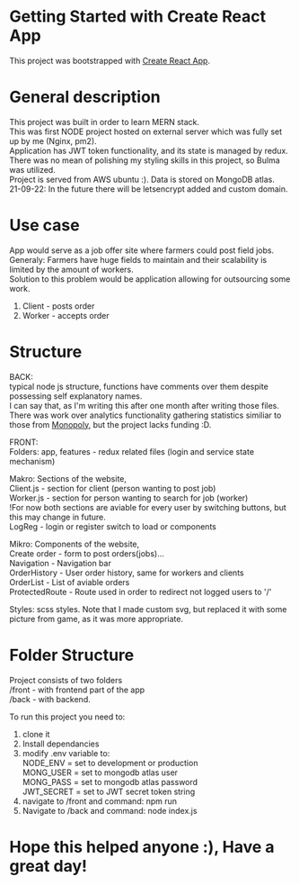 # Getting Started with Create React App

This project was bootstrapped with [Create React App](https://github.com/facebook/create-react-app).

# General description

This project was built in order to learn MERN stack.  
This was first NODE project hosted on external server which was fully set up by me (Nginx, pm2).  
Application has JWT token functionality, and its state is managed by redux.  
There was no mean of polishing my styling skills in this project, so Bulma was utilized.  
Project is served from AWS ubuntu :). Data is stored on MongoDB atlas.  
21-09-22: In the future there will be letsencrypt added and custom domain.

# Use case

App would serve as a job offer site where farmers could post field jobs.  
Generaly: Farmers have huge fields to maintain and their scalability is limited by the amount of workers.  
Solution to this problem would be application allowing for outsourcing some work.

1. Client - posts order
2. Worker - accepts order

# Structure

BACK:  
typical node js structure, functions have comments over them despite possessing self explanatory names.  
I can say that, as I'm writing this after one month after writing those files.  
There was work over analytics functionality gathering statistics similiar to those from [Monopoly](https://github.com/emceDev/monopol/blob/main/pages/api/DownloadReport/index.js), but the project lacks funding :D.

FRONT:  
Folders: app, features - redux related files (login and service state mechanism)

Makro: Sections of the website,  
Client.js - section for client (person wanting to post job)  
Worker.js - section for person wanting to search for job (worker)  
!For now both sections are aviable for every user by switching buttons, but this may change in future.  
LogReg - login or register switch to load <Register/> or <Login/> components

Mikro: Components of the website,  
Create order - form to post orders(jobs)...  
Navigation - Navigation bar  
OrderHistory - User order history, same for workers and clients  
OrderList - List of aviable orders  
ProtectedRoute - Route used in order to redirect not logged users to '/'

Styles: scss styles.
Note that I made custom svg, but replaced it with some picture from game, as it was more appropriate.

# Folder Structure

Project consists of two folders  
/front - with frontend part of the app  
/back - with backend.

To run this project you need to:

1. clone it
2. Install dependancies
3. modify .env variable to:  
   NODE_ENV = set to development or production  
   MONG_USER = set to mongodb atlas user  
   MONG_PASS = set to mongodb atlas password  
   JWT_SECRET = set to JWT secret token string
4. navigate to /front and command: npm run
5. Navigate to /back and command: node index.js

# Hope this helped anyone :), Have a great day!
